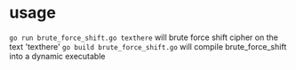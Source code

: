 # usage
`go run brute_force_shift.go texthere` will brute force shift cipher on the text 'texthere'
`go build brute_force_shift.go` will compile brute_force_shift into a dynamic executable
